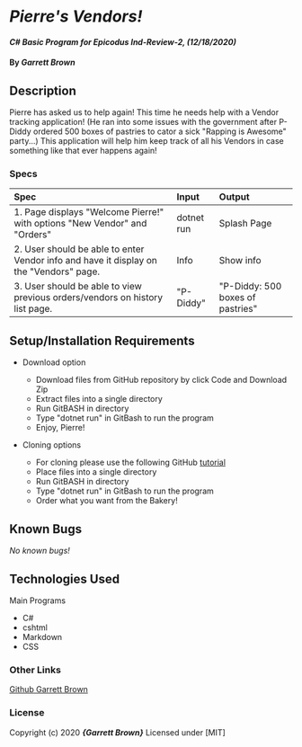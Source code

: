 # _Pierre's Vendors!_

#### _C# Basic Program for Epicodus Ind-Review-2, (12/18/2020)_

#### By _**Garrett Brown**_

## Description

Pierre has asked us to help again! This time he needs help with a Vendor tracking application! (He  ran into some issues with the government after P-Diddy ordered 500 boxes of pastries to cator a sick "Rapping is Awesome" party...) This application will help him keep track of all his Vendors in case something like that ever happens again!

### Specs
| Spec | Input | Output |
| :-------------     | :------------- | :------------- |
|  1. Page displays "Welcome Pierre!" with options "New Vendor" and "Orders" | dotnet run  |  Splash Page|
|  2. User should be able to enter Vendor info and have it display on the "Vendors" page.| Info | Show info |
|  3. User should be able to view previous orders/vendors on history list page.| "P-Diddy" | "P-Diddy: 500 boxes of pastries" |  4.) User should be able to delete the list of orders as well as vendors upon hitting the proper button. | "Clear All" | Removes all present vendors or orders |

## Setup/Installation Requirements

* Download option
  * Download files from GitHub repository by click Code and Download Zip
  * Extract files into a single directory 
  * Run GitBASH in directory
  * Type "dotnet run" in GitBash to run the program
  * Enjoy, Pierre!

* Cloning options
  * For cloning please use the following GitHub [tutorial](https://docs.github.com/en/enterprise/2.16/user/github/creating-cloning-and-archiving-repositories/cloning-a-repository)
  * Place files into a single directory 
  * Run GitBASH in directory
  * Type "dotnet run" in GitBash to run the program
  * Order what you want from the Bakery!

## Known Bugs
_No known bugs!_

## Technologies Used

Main Programs
* C#
* cshtml
* Markdown
* CSS

### Other Links
[Github Garrett Brown](https://github.com/GarrettBrown-dev)


### License

Copyright (c) 2020 **_{Garrett Brown}_**
Licensed under [MIT]